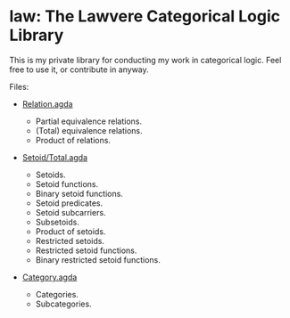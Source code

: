law: The Lawvere Categorical Logic Library
===

This is my private library for conducting my work in categorical
logic.  Feel free to use it, or contribute in anyway.

Files:

  - [Relation.agda](Relation.agda)
    - Partial equivalence relations.
    - (Total) equivalence relations.
    - Product of relations.
    
  - [Setoid/Total.agda](Setoid/Total.agda)
    - Setoids.
    - Setoid functions.
    - Binary setoid functions.
    - Setoid predicates.
    - Setoid subcarriers.
    - Subsetoids.
    - Product of setoids.
    - Restricted setoids.
    - Restricted setoid functions.
    - Binary restricted setoid functions.

  - [Category.agda](Category.agda)
    - Categories.
    - Subcategories.
    

